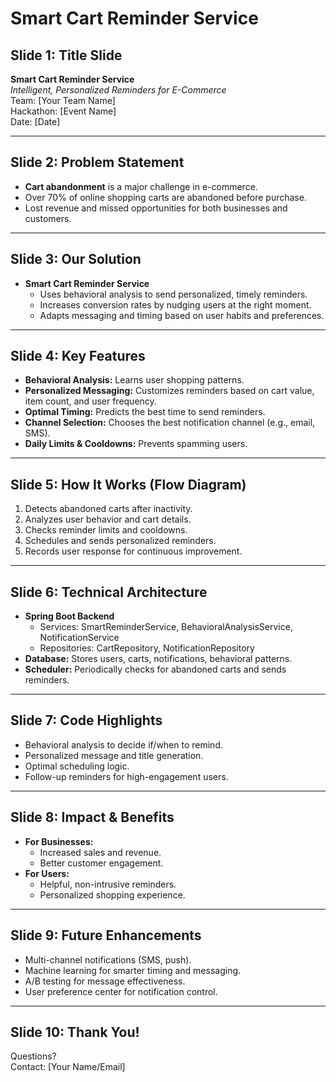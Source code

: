 # Smart Cart Reminder Service

## Slide 1: Title Slide
**Smart Cart Reminder Service**  
*Intelligent, Personalized Reminders for E-Commerce*  
Team: [Your Team Name]  
Hackathon: [Event Name]  
Date: [Date]

---

## Slide 2: Problem Statement
- **Cart abandonment** is a major challenge in e-commerce.
- Over 70% of online shopping carts are abandoned before purchase.
- Lost revenue and missed opportunities for both businesses and customers.

---

## Slide 3: Our Solution
- **Smart Cart Reminder Service**
  - Uses behavioral analysis to send personalized, timely reminders.
  - Increases conversion rates by nudging users at the right moment.
  - Adapts messaging and timing based on user habits and preferences.

---

## Slide 4: Key Features
- **Behavioral Analysis:** Learns user shopping patterns.
- **Personalized Messaging:** Customizes reminders based on cart value, item count, and user frequency.
- **Optimal Timing:** Predicts the best time to send reminders.
- **Channel Selection:** Chooses the best notification channel (e.g., email, SMS).
- **Daily Limits & Cooldowns:** Prevents spamming users.

---

## Slide 5: How It Works (Flow Diagram)
1. Detects abandoned carts after inactivity.
2. Analyzes user behavior and cart details.
3. Checks reminder limits and cooldowns.
4. Schedules and sends personalized reminders.
5. Records user response for continuous improvement.

---

## Slide 6: Technical Architecture
- **Spring Boot Backend**
  - Services: SmartReminderService, BehavioralAnalysisService, NotificationService
  - Repositories: CartRepository, NotificationRepository
- **Database:** Stores users, carts, notifications, behavioral patterns.
- **Scheduler:** Periodically checks for abandoned carts and sends reminders.

---

## Slide 7: Code Highlights
- Behavioral analysis to decide if/when to remind.
- Personalized message and title generation.
- Optimal scheduling logic.
- Follow-up reminders for high-engagement users.

---

## Slide 8: Impact & Benefits
- **For Businesses:**
  - Increased sales and revenue.
  - Better customer engagement.
- **For Users:**
  - Helpful, non-intrusive reminders.
  - Personalized shopping experience.

---

## Slide 9: Future Enhancements
- Multi-channel notifications (SMS, push).
- Machine learning for smarter timing and messaging.
- A/B testing for message effectiveness.
- User preference center for notification control.

---

## Slide 10: Thank You!
Questions?  
Contact: [Your Name/Email] 